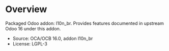 # Overview

Packaged Odoo addon: l10n_br. Provides features documented in upstream Odoo 16 under this addon.

- Source: OCA/OCB 16.0, addon l10n_br
- License: LGPL-3
